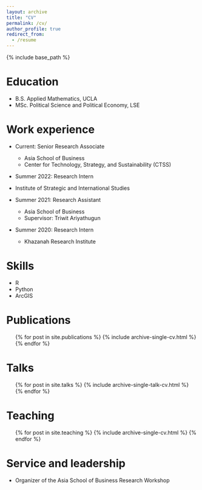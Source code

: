 ```yaml
---
layout: archive
title: "CV"
permalink: /cv/
author_profile: true
redirect_from:
  - /resume
---
```


{% include base_path %}

Education
======
* B.S. Applied Mathematics, UCLA
* MSc. Political Science and Political Economy, LSE

Work experience
======
* Current: Senior Research Associate
  * Asia School of Business
  * Center for Technology, Strategy, and Sustainability (CTSS)

 * Summer 2022: Research Intern
  * Institute of Strategic and International Studies

* Summer 2021: Research Assistant
  * Asia School of Business
  * Supervisor: Triwit Ariyathugun

* Summer 2020: Research Intern
  * Khazanah Research Institute
  
Skills
======
* R
* Python
* ArcGIS

Publications
======
  <ul>{% for post in site.publications %}
    {% include archive-single-cv.html %}
  {% endfor %}</ul>
  
Talks
======
  <ul>{% for post in site.talks %}
    {% include archive-single-talk-cv.html %}
  {% endfor %}</ul>
  
Teaching
======
  <ul>{% for post in site.teaching %}
    {% include archive-single-cv.html %}
  {% endfor %}</ul>
  
Service and leadership
======
* Organizer of the Asia School of Business Research Workshop

